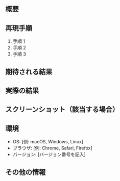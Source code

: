 ## 概要
<!-- この問題の概要と説明を記入してください。 -->

## 再現手順
<!-- バグが発生する手順を具体的に記入してください。 -->
1. 手順 1
2. 手順 2
3. 手順 3

## 期待される結果
<!-- 期待される結果について記入してください。 -->

## 実際の結果
<!-- 実際に発生した結果について記入してください。 -->

## スクリーンショット（該当する場合）
<!-- スクリーンショットを添付して、問題をよりわかりやすく説明してください。 -->

## 環境
- OS: [例: macOS, Windows, Linux]
- ブラウザ: [例: Chrome, Safari, Firefox]
- バージョン: [バージョン番号を記入]

## その他の情報
<!-- 他に必要な情報があれば記入してください。 -->